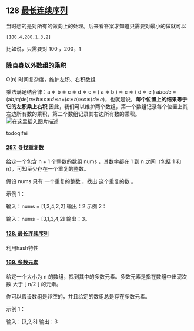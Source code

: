 ## 128 [ 最长连续序列](https://leetcode-cn.com/problems/longest-consecutive-sequence/)

当时想的是对所有的做向上的处理。后来看答案才知道只需要对最小的做就可以

```
[100,4,200,1,3,2]
```

比如说，只需要对 100 ，200，1



### 除自身以外数组的乘积

O(n) 时间复杂度，维护左积、右积数组

乘法满足结合律：a ∗ b ∗ c ∗ d ∗ e = ( a ∗ b ) ∗ c ∗ ( d ∗ e ) a*b*c*d*e = (a*b)*c*(d*e)*a*∗*b*∗*c*∗*d*∗*e*=(*a*∗*b*)∗*c*∗(*d*∗*e*)，也就是说，**每个位置上的结果等于它的左积乘上右积**
因此，我们可以维护两个数组，第一个数组记录每个位置上其左边所有数的乘积，第二个数组记录其右边所有数的乘积。
![在这里插入图片描述](../img/watermark,type_ZmFuZ3poZW5naGVpdGk,shadow_10,text_aHR0cHM6Ly9ibG9nLmNzZG4ubmV0L21vb25ldmU=,size_16,color_FFFFFF,t_70.png)







todoqifei

#### [287. 寻找重复数](https://leetcode-cn.com/problems/find-the-duplicate-number/)



给定一个包含 n + 1 个整数的数组 nums ，其数字都在 1 到 n 之间（包括 1 和 n），可知至少存在一个重复的整数。

假设 nums 只有 一个重复的整数 ，找出 这个重复的数 。

 示例 1：

输入：nums = [1,3,4,2,2]
输出：2
示例 2：

输入：nums = [3,1,3,4,2]
输出：3。





#### [128. 最长连续序列](https://leetcode-cn.com/problems/longest-consecutive-sequence/)

利用hash特性





#### [169. 多数元素](https://leetcode-cn.com/problems/majority-element/)

给定一个大小为 n 的数组，找到其中的多数元素。多数元素是指在数组中出现次数 大于 ⌊ n/2 ⌋ 的元素。

你可以假设数组是非空的，并且给定的数组总是存在多数元素。

示例 1：

输入：[3,2,3]
输出：3

